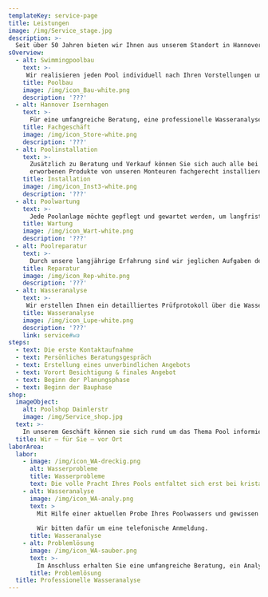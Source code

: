 ```yaml
---
templateKey: service-page
title: Leistungen
image: /img/Service_stage.jpg
description: >-
  Seit über 50 Jahren bieten wir Ihnen aus unserem Standort in Hannover ein umfassendes Dienstleistungsspektrum rund um das Thema Pool. Hierbei unterstützen wir Sie vor, während und nach dem Poolbau in Rat und Tat.  Verschaffen Sie sich nachfolgend einen detaillierten Überblick über unser Leistungs- und Serviceangebot:
sOverview:
  - alt: Swimmingpoolbau
    text: >-
     Wir realisieren jeden Pool individuell nach Ihren Vorstellungen und Wünschen von der Planung, über den Bau bis hin zur Inbetriebnahme. 
    title: Poolbau
    image: /img/icon_Bau-white.png
    description: '???'
  - alt: Hannover Isernhagen
    text: >-
      Für eine umfangreiche Beratung, eine professionelle Wasseranalyse oder den Erwerb eines unserer vielfältigen Produkte besuchen Sie uns gerne persönlich in Isernhagen, Hannover.
    title: Fachgeschäft
    image: /img/icon_Store-white.png
    description: '???'
  - alt: Poolinstallation
    text: >-
      Zusätzlich zu Beratung und Verkauf können Sie sich auch alle bei uns
      erworbenen Produkte von unseren Monteuren fachgerecht installieren lassen.
    title: Installation
    image: /img/icon_Inst3-white.png
    description: '???'
  - alt: Poolwartung
    text: >-
      Jede Poolanlage möchte gepflegt und gewartet werden, um langfristig sorgenfrei Freude zu bereiten. Hierfür steht Ihnen unser Wartungsdienst zur Verfügung.
    title: Wartung
    image: /img/icon_Wart-white.png
    description: '???'
  - alt: Poolreparatur
    text: >-
      Durch unsere langjährige Erfahrung sind wir jeglichen Aufgaben der Reparatur und Sanierung gewachsen, um Ihnen wieder Freude an Ihrer Poolanlage bescheren zu können.
    title: Reparatur
    image: /img/icon_Rep-white.png
    description: '???'
  - alt: Wasseranalyse
    text: >-
     Wir erstellen Ihnen ein detailliertes Prüfprotokoll über die Wasserqualität in Ihrem Pool und finden bei Verschmutzung die richtige Lösung.
    title: Wasseranalyse
    image: /img/icon_Lupe-white.png
    description: '???'
    link: service#wa
steps:
  - text: Die erste Kontaktaufnahme
  - text: Persönliches Beratungsgespräch
  - text: Erstellung eines unverbindlichen Angebots
  - text: Vorort Besichtigung & finales Angebot
  - text: Beginn der Planungsphase
  - text: Beginn der Bauphase
shop:
  imageObject:
    alt: Poolshop Daimlerstr
    image: /img/Service_shop.jpg
  text: >-
    In unserem Geschäft können sie sich rund um das Thema Pool informieren, eine professionelle Wasseranalyse durchführen lassen, etliche Muster begutachten und diverse Produkte von der Poolchemie über PVC Fittinge bis hin zu Poolrobotern erwerben. Für umfassende Poolberatungen bitten wir um eine Terminvereinbarung.
  title: Wir – für Sie – vor Ort
laborArea:
  labor:
    - image: /img/icon_WA-dreckig.png
      alt: Wasserprobleme
      title: Wasserprobleme
      text: Die volle Pracht Ihres Pools entfaltet sich erst bei kristallklarem Wasser. Bei grober Verschmutzung und verminderter Wasserqualität ist das Baden teilweise unangenehm und im schlimmsten Fall gefährlich. Hier entsteht Handlungsbedarf, um die Brillanz hervorzubringen oder aktuelle Wasserprobleme zu bekämpfen.
    - alt: Wasseranalyse
      image: /img/icon_WA-analy.png
      text: >
        Mit Hilfe einer aktuellen Probe Ihres Poolwassers und gewissen Parametern können Sie bei uns eine professionelle Wasseranalyse mit anschließendem Prüfprotokoll durchführen lassen.
        
        Wir bitten dafür um eine telefonische Anmeldung.
      title: Wasseranalyse
    - alt: Problemlösung
      image: /img/icon_WA-sauber.png
      text: >-
        Im Anschluss erhalten Sie eine umfangreiche Beratung, ein Analyse des dazugehörigen Prüfprotokolls sowie eine entsprechende Schritt für Schritt Anleitung zur Behebung Ihrer akuten Wasserprobleme. Selbstverständlich bieten wir alle hierfür benötigten Produkte in unserem Geschäft in Isernhagen, Hannover an.
      title: Problemlösung
  title: Professionelle Wasseranalyse
---
```


